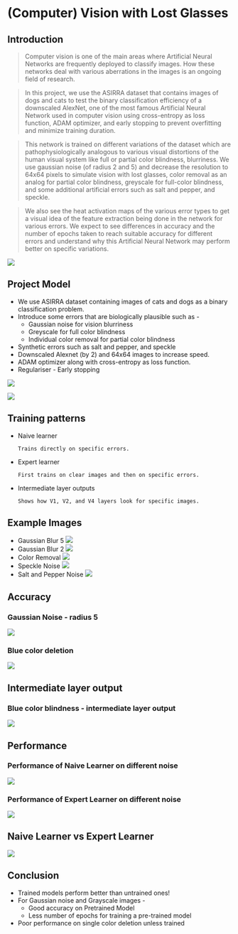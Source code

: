 # (Computer) Vision with Lost Glasses

## Introduction

> Computer vision is one of the main areas where Artificial Neural Networks are frequently deployed to classify images. How these networks deal with various aberrations in the images is an ongoing field of research. 

> In this project, we use the ASIRRA dataset that contains images of dogs and cats to test the binary classification efficiency of a downscaled AlexNet, one of the most famous Artificial Neural Network used in computer vision using cross-entropy as loss function, ADAM optimizer, and early stopping to prevent overfitting and minimize training duration.

> This network is trained on different variations of the dataset which are pathophysiologically analogous to various visual distortions of the human visual system like full or partial color blindness, blurriness. We use gaussian noise (of radius 2 and 5) and decrease the resolution to 64x64 pixels to simulate vision with lost glasses, color removal as an analog for partial color blindness, greyscale for full-color blindness, and some additional artificial errors such as salt and pepper, and speckle.

> We also see the heat activation maps of the various error types to get a visual idea of the feature extraction being done in the network for various errors. We expect to see differences in accuracy and the number of epochs taken to reach suitable accuracy for different errors and understand why this Artificial Neural Network may perform better on specific variations.


![](https://raw.githubusercontent.com/SAIGANESH02/Vision_with_Lost_Glasses/master/blurry_vision.png)

## Project Model 

* We use ASIRRA dataset containing images of cats and dogs as a binary classification problem.
* Introduce some errors that are biologically plausible such as - 
  * Gaussian noise for vision blurriness
  * Greyscale for full color blindness
  * Individual color removal for partial color blindness
* Synthetic errors such as salt and pepper, and speckle
* Downscaled Alexnet (by 2) and 64x64 images to increase speed.
* ADAM optimizer along with cross-entropy as loss function.
* Regulariser - Early stopping

![](https://miro.medium.com/max/1838/1*bD_DMBtKwveuzIkQTwjKQQ.png)

![](https://www.biorxiv.org/content/biorxiv/early/2020/01/02/407007/F1.large.jpg)

## Training patterns

* Naive learner
  ``` 
  Trains directly on specific errors.
  ```
* Expert learner 
  ``` 
  First trains on clear images and then on specific errors.
  ```
* Intermediate layer outputs
  ``` 
  Shows how V1, V2, and V4 layers look for specific images.
  ```
## Example Images
* Gaussian Blur 5
![](https://raw.githubusercontent.com/SAIGANESH02/Vision_with_Lost_Glasses/master/assets/GuassianBlur5.png)
* Gaussian Blur 2
![](https://raw.githubusercontent.com/SAIGANESH02/Vision_with_Lost_Glasses/master/assets/GuassianBlur2.png)
* Color Removal
![](https://raw.githubusercontent.com/SAIGANESH02/Vision_with_Lost_Glasses/master/assets/colorem.png)
* Speckle Noise
![](https://raw.githubusercontent.com/SAIGANESH02/Vision_with_Lost_Glasses/master/assets/speckleblur.png)
* Salt and Pepper Noise
![](https://raw.githubusercontent.com/SAIGANESH02/Vision_with_Lost_Glasses/master/assets/SandPBlur.png)

## Accuracy
### Gaussian Noise - radius 5
![](https://raw.githubusercontent.com/SAIGANESH02/Vision_with_Lost_Glasses/master/assets/Acc_GN_5.png)
### Blue color deletion
![](https://raw.githubusercontent.com/SAIGANESH02/Vision_with_Lost_Glasses/master/assets/Acc_BlCol.png)
## Intermediate layer output
### Blue color blindness - intermediate layer output

![](https://raw.githubusercontent.com/SAIGANESH02/Vision_with_Lost_Glasses/master/assets/bl_ILO.JPG)
## Performance
### Performance of Naive Learner on different noise
![](https://raw.githubusercontent.com/SAIGANESH02/Vision_with_Lost_Glasses/master/assets/performance_naive_learner_all_noises.png)
### Performance of Expert Learner on different noise
![](https://raw.githubusercontent.com/SAIGANESH02/Vision_with_Lost_Glasses/master/assets/performance_experience_learner_all_noises.png)
## Naive Learner vs Expert Learner 
![](https://raw.githubusercontent.com/SAIGANESH02/Vision_with_Lost_Glasses/master/assets/nlvsel.png)

## Conclusion

* Trained models perform better than untrained ones!
* For Gaussian noise and Grayscale images -  
  * Good accuracy on Pretrained Model
  * Less number of epochs for training a pre-trained model
* Poor performance on single color deletion unless trained
